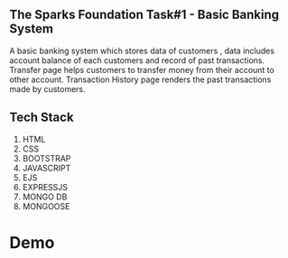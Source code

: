 

## The Sparks Foundation Task#1 - Basic Banking System
 A basic banking system which stores data of customers , data includes 
 account balance of each customers and record of past transactions.
 Transfer page helps customers to transfer money from their account to other account.
 Transaction History page renders the past transactions made by 
 customers.


## Tech Stack
1) HTML 
2) CSS
3) BOOTSTRAP
4) JAVASCRIPT
5) EJS
6) EXPRESSJS
7) MONGO DB
8) MONGOOSE


# Demo

